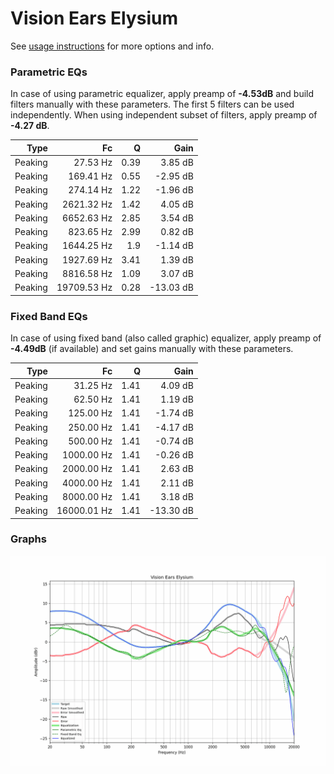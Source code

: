 # Vision Ears Elysium
See [usage instructions](https://github.com/jaakkopasanen/AutoEq#usage) for more options and info.

### Parametric EQs
In case of using parametric equalizer, apply preamp of **-4.53dB** and build filters manually
with these parameters. The first 5 filters can be used independently.
When using independent subset of filters, apply preamp of **-4.27 dB**.

| Type    | Fc          |    Q | Gain      |
|--------:|------------:|-----:|----------:|
| Peaking | 27.53 Hz    | 0.39 | 3.85 dB   |
| Peaking | 169.41 Hz   | 0.55 | -2.95 dB  |
| Peaking | 274.14 Hz   | 1.22 | -1.96 dB  |
| Peaking | 2621.32 Hz  | 1.42 | 4.05 dB   |
| Peaking | 6652.63 Hz  | 2.85 | 3.54 dB   |
| Peaking | 823.65 Hz   | 2.99 | 0.82 dB   |
| Peaking | 1644.25 Hz  | 1.9  | -1.14 dB  |
| Peaking | 1927.69 Hz  | 3.41 | 1.39 dB   |
| Peaking | 8816.58 Hz  | 1.09 | 3.07 dB   |
| Peaking | 19709.53 Hz | 0.28 | -13.03 dB |

### Fixed Band EQs
In case of using fixed band (also called graphic) equalizer, apply preamp of **-4.49dB**
(if available) and set gains manually with these parameters.

| Type    | Fc          |    Q | Gain      |
|--------:|------------:|-----:|----------:|
| Peaking | 31.25 Hz    | 1.41 | 4.09 dB   |
| Peaking | 62.50 Hz    | 1.41 | 1.19 dB   |
| Peaking | 125.00 Hz   | 1.41 | -1.74 dB  |
| Peaking | 250.00 Hz   | 1.41 | -4.17 dB  |
| Peaking | 500.00 Hz   | 1.41 | -0.74 dB  |
| Peaking | 1000.00 Hz  | 1.41 | -0.26 dB  |
| Peaking | 2000.00 Hz  | 1.41 | 2.63 dB   |
| Peaking | 4000.00 Hz  | 1.41 | 2.11 dB   |
| Peaking | 8000.00 Hz  | 1.41 | 3.18 dB   |
| Peaking | 16000.01 Hz | 1.41 | -13.30 dB |

### Graphs
![](./Vision%20Ears%20Elysium.png)